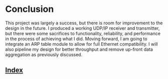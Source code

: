 # Conclusion

This project was largely a success, but there is room for improvement to the design in the future. I produced a 
working UDP/IP receiver and transmitter, but there were some sacrifices to functionality, reliability, and performance
in the process of achieving what I did. Moving forward, I am going to integrate an ARP table module to allow for full 
Ethernet compatibility. I will also pipeline my design for better throughput and remove up-front data aggregation as 
previously discussed. 

## [Index](index.md)
